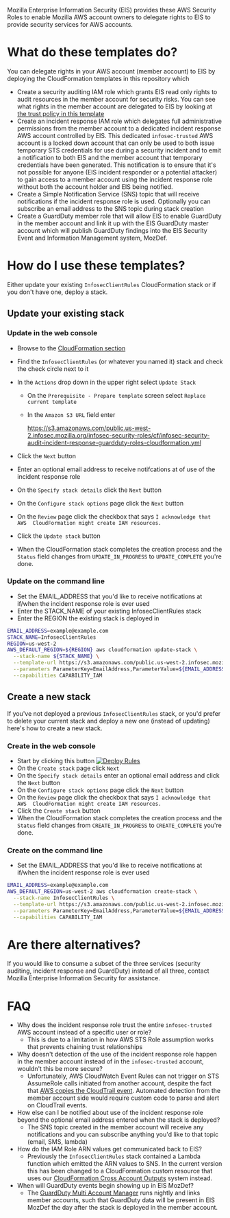 Mozilla Enterprise Information Security (EIS) provides these AWS Security Roles
to enable Mozilla AWS account owners to delegate rights to EIS to provide
security services for AWS accounts.

# What do these templates do?

You can delegate rights in your AWS account (member account) to EIS by deploying
the CloudFormation templates in this repository which
* Create a security auditing IAM role which grants EIS read only rights to
  audit resources in the member account for security risks. You can see what 
  rights in the member account are delegated to EIS by looking at 
  [the trust policy in this template](eis-security-audit-trusting-role.yml)
* Create an incident response IAM role which delegates full administrative
  permissions from the member account to a dedicated incident response AWS 
  account controlled by EIS. This dedicated `infosec-trusted` AWS account is a
  locked down account that can only be used to both issue temporary STS
  credentials for use during a security incident and to emit a notification to
  both EIS and the member account that temporary credentials have been
  generated. This notification is to ensure that it's not possible for anyone
  (EIS incident responder or a potential attacker) to gain access to a member
  account using the incident response role without both the account holder and
  EIS being notified.
* Create a Simple Notification Service (SNS) topic that will receive
  notifications if the incident response role is used. Optionally you can
  subscribe an email address to the SNS topic during stack creation
* Create a GuardDuty member role that will allow EIS to enable GuardDuty in the
  member account and link it up with the EIS GuardDuty master account which will
  publish GuardDuty findings into the EIS Security Event and Information
  Management system, MozDef.

# How do I use these templates?

Either update your existing `InfosecClientRules` CloudFormation stack or if you
don't have one, deploy a stack.

## Update your existing stack

### Update in the web console

* Browse to the [CloudFormation section](https://console.aws.amazon.com/cloudformation/home?region=us-west-2)
* Find the `InfosecClientRules` (or whatever you named it) stack and check the check
  circle next to it
* In the `Actions` drop down in the upper right select `Update Stack`
  * On the `Prerequisite - Prepare template` screen select `Replace current
    template`
  * In the `Amazon S3 URL` field enter 
 
    https://s3.amazonaws.com/public.us-west-2.infosec.mozilla.org/infosec-security-roles/cf/infosec-security-audit-incident-response-guardduty-roles-cloudformation.yml

* Click the `Next` button
* Enter an optional email address to receive notifcations at of use of the incident
  response role
* On the `Specify stack details` click the `Next` button
* On the `Configure stack options` page click the `Next` button
* On the `Review` page click the checkbox that says `I acknowledge that AWS 
  CloudFormation might create IAM resources.`
* Click the `Update stack` button
* When the CloudFormation stack completes the creation process and the `Status`
  field changes from `UPDATE_IN_PROGRESS` to `UPDATE_COMPLETE` you're done.

### Update on the command line

* Set the EMAIL_ADDRESS that you'd like to receive notifications at if/when the
  incident response role is ever used
* Enter the STACK_NAME of your existing InfosecClientRules stack
* Enter the REGION the existing stack is deployed in 

```bash
EMAIL_ADDRESS=example@example.com
STACK_NAME=InfosecClientRules
REGION=us-west-2
AWS_DEFAULT_REGION=${REGION} aws cloudformation update-stack \
  --stack-name ${STACK_NAME} \
  --template-url https://s3.amazonaws.com/public.us-west-2.infosec.mozilla.org/infosec-security-roles/cf/infosec-security-audit-incident-response-guardduty-roles-cloudformation.yml \
  --parameters ParameterKey=EmailAddress,ParameterValue=${EMAIL_ADDRESS} \
  --capabilities CAPABILITY_IAM
```

## Create a new stack

If you've not deployed a previous `InfosecClientRules` stack, or you'd prefer to
delete your current stack and deploy a new one (instead of updating) here's how
to create a new stack.

### Create in the web console

* Start by clicking this button [![Deploy Rules](
https://s3.amazonaws.com/cloudformation-examples/cloudformation-launch-stack.png)](
https://console.aws.amazon.com/cloudformation/home?region=us-west-2#/stacks/new?stackName=InfosecClientRoles&templateURL=https://s3.amazonaws.com/public.us-west-2.infosec.mozilla.org/infosec-security-roles/cf/infosec-security-audit-incident-response-guardduty-roles-cloudformation.yml)
* On the `Create stack` page click `Next`
* On the `Specify stack details` enter an optional email address and click the
  `Next` button
* On the `Configure stack options` page click the `Next` button
* On the `Review` page click the checkbox that says `I acknowledge that AWS 
  CloudFormation might create IAM resources.`
* Click the `Create stack` button
* When the CloudFormation stack completes the creation process and the `Status`
  field changes from `CREATE_IN_PROGRESS` to `CREATE_COMPLETE` you're done.

### Create on the command line

* Set the EMAIL_ADDRESS that you'd like to receive notifications at if/when the
  incident response role is ever used

```bash
EMAIL_ADDRESS=example@example.com
AWS_DEFAULT_REGION=us-west-2 aws cloudformation create-stack \
  --stack-name InfosecClientRules \
  --template-url https://s3.amazonaws.com/public.us-west-2.infosec.mozilla.org/infosec-security-roles/cf/infosec-security-audit-incident-response-guardduty-roles-cloudformation.yml \
  --parameters ParameterKey=EmailAddress,ParameterValue=${EMAIL_ADDRESS} \
  --capabilities CAPABILITY_IAM
```

# Are there alternatives?

If you would like to consume a subset of the three services (security auditing,
incident response and GuardDuty) instead of all three, contact Mozilla
Enterprise Information Security for assistance.

# FAQ

* Why does the incident response role trust the entire `infosec-trusted` AWS
  account instead of a specific user or role?
  * This is due to a limitation in how AWS STS Role assumption works that
    prevents chaining trust relationships
* Why doesn't detection of the use of the incident response role happen in
  the member account instead of in the `infosec-trusted` account, wouldn't this
  be more secure?
  * Unfortunately, AWS CloudWatch Event Rules can not trigger on STS AssumeRole
    calls initiated from another account, despite the fact that [AWS copies the
    CloudTrail event](https://aws.amazon.com/blogs/security/aws-cloudtrail-now-tracks-cross-account-activity-to-its-origin/).
    Automated detection from the member account side would require custom code
    to parse and alert on CloudTrail events.
* How else can I be notified about use of the incident response role beyond the
  optional email address entered when the stack is deployed?
  * The SNS topic created in the member account will receive any notifications
    and you can subscribe anything you'd like to that topic (email, SMS, lambda)
* How do the IAM Role ARN values get communicated back to EIS?
  * Previously the `InfosecClientRules` stack contained a Lambda function which
    emitted the ARN values to SNS. In the current version this has been changed
    to a CloudFormation custom resource that uses our [CloudFormation Cross Account Outputs](https://github.com/mozilla/cloudformation-cross-account-outputs)
    system instead.
* When will GuardDuty events begin showing up in EIS MozDef?
  * The [GuardDuty Multi Account Manager](https://github.com/mozilla/guardduty-multi-account-manager/)
    runs nightly and links member accounts, such that GuardDuty data will be
    present in EIS MozDef the day after the stack is deployed in the member
    account.
